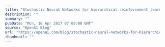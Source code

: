 ```yaml
---
title: "Stochastic Neural Networks for hierarchical reinforcement learning"
description: ""
summary: ""
pubDate: "Mon, 10 Apr 2017 07:00:00 GMT"
source: "OpenAI Blog"
url: "https://openai.com/blog/stochastic-neural-networks-for-hierarchical-reinforcement-learning"
thumbnail: ""
---
```


